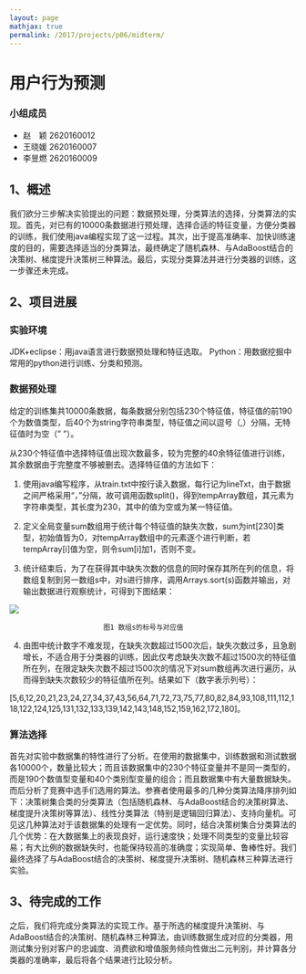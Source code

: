 ```yaml
---
layout: page
mathjax: true
permalink: /2017/projects/p06/midterm/
---
```


# 用户行为预测 

### 小组成员

- 赵　颖 2620160012
- 王晓媛 2620160007
- 李昱燃 2620160009

## 1、概述

我们欲分三步解决实验提出的问题：数据预处理，分类算法的选择，分类算法的实现。首先，对已有的10000条数据进行预处理，选择合适的特征变量，方便分类器的训练，我们使用java编程实现了这一过程。其次，出于提高准确率、加快训练速度的目的，需要选择适当的分类算法，最终确定了随机森林、与AdaBoost结合的决策树、梯度提升决策树三种算法。最后，实现分类算法并进行分类器的训练，这一步骤还未完成。

## 2、项目进展

### 实验环境

JDK+eclipse：用java语言进行数据预处理和特征选取。
Python：用数据挖掘中常用的python进行训练、分类和预测。

### 数据预处理

给定的训练集共10000条数据，每条数据分别包括230个特征值，特征值的前190个为数值类型，后40个为string字符串类型，特征值之间以逗号（,）分隔，无特征值时为空（” ”）。

从230个特征值中选择特征值出现次数最多，较为完整的40余特征值进行训练，其余数据由于完整度不够被删去。选择特征值的方法如下：

1) 使用java编写程序，从train.txt中按行读入数据，每行记为lineTxt，由于数据之间严格采用“，”分隔，故可调用函数split()，得到tempArray数组，其元素为字符串类型，其长度为230，其中的值为空或为某一特征值。

2) 定义全局变量sum数组用于统计每个特征值的缺失次数，sum为int[230]类型，初始值皆为0，对tempArray数组中的元素逐个进行判断，若tempArray[i]值为空，则令sum[i]加1，否则不变。

3) 统计结束后，为了在获得其中缺失次数的信息的同时保存其所在列的信息，将数组复制到另一数组s中，对s进行排序，调用Arrays.sort(s)函数并输出，对输出数据进行观察统计，可得到下图结果：

![](https://github.com/gezizuozuo/bitdm.github.io/blob/master/2017/projects/P06/images/%E5%9B%BE1%E6%95%B0%E7%BB%84s%E7%9A%84%E6%A0%87%E5%8F%B7%E4%B8%8E%E5%AF%B9%E5%BA%94%E5%80%BC.png)
                           
                           图1 数组s的标号与对应值
4) 由图中统计数字不难发现，在缺失次数超过1500次后，缺失次数过多，且急剧增长，不适合用于分类器的训练，因此仅考虑缺失次数不超过1500次的特征值所在列，在限定缺失次数不超过1500次的情况下对sum数组再次进行遍历，从而得到缺失次数较少的特征值所在列。结果如下（数字表示列号）：

[5,6,12,20,21,23,24,27,34,37,43,56,64,71,72,73,75,77,80,82,84,93,108,111,112,118,122,124,125,131,132,133,139,142,143,148,152,159,162,172,180]。

### 算法选择

首先对实验中数据集的特性进行了分析。在使用的数据集中，训练数据和测试数据各10000个，数量比较大；而且该数据集中的230个特征变量并不是同一类型的，而是190个数值型变量和40个类别型变量的组合；而且数据集中有大量数据缺失。而后分析了竞赛中选手们选用的算法。参赛者使用最多的几种分类算法降序排列如下：决策树集合类的分类算法（包括随机森林、与AdaBoost结合的决策树算法、梯度提升决策树等算法）、线性分类算法（特别是逻辑回归算法）、支持向量机。可见这几种算法对于该数据集的处理有一定优势。同时，结合决策树集合分类算法的几个优势：在大数据集上的表现良好，运行速度快；处理不同类型的变量比较容易；有大比例的数据缺失时，也能保持较高的准确度；实现简单、鲁棒性好。我们最终选择了与AdaBoost结合的决策树、梯度提升决策树、随机森林三种算法进行实验。

## 3、待完成的工作

之后，我们将完成分类算法的实现工作。基于所选的梯度提升决策树、与AdaBoost结合的决策树、随机森林三种算法，由训练数据生成对应的分类器，用测试集分别对客户的忠诚度、消费欲和增值服务倾向性做出二元判别，并计算各分类器的准确率，最后将各个结果进行比较分析。